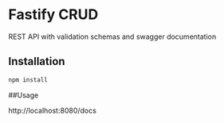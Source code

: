 # Fastify CRUD

REST API with validation schemas and swagger documentation

## Installation

```bash
npm install
```

##Usage

http://localhost:8080/docs
